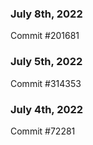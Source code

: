 ### July 8th, 2022

Commit #201681

### July 5th, 2022

Commit #314353


### July 4th, 2022

Commit #72281
